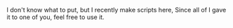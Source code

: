 I don't know what to put, but I recently make scripts here, Since all of I gave it to one of you, feel free to use it.
